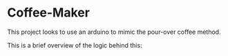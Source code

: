 # Coffee-Maker

This project looks to use an arduino to mimic the pour-over coffee method. 

This is a brief overview of the logic behind this:

